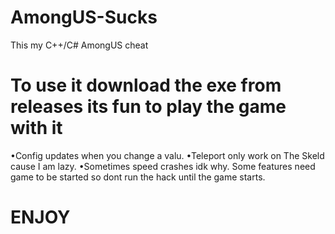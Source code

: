 # AmongUS-Sucks
This my C++/C# AmongUS cheat

# To use it download the exe from releases its fun to play the game with it
</hr>
	•Config updates when you change a valu.</hr>
 	•Teleport only work on The Skeld cause I am lazy.</hr>
	•Sometimes speed crashes idk why.</hr>
</hr>
Some features need game to be started so dont run the hack until the game starts.

# ENJOY
